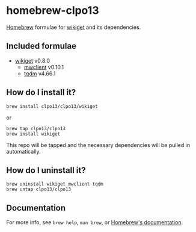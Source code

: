 # homebrew-clpo13

[Homebrew](https://brew.sh) formulae for [wikiget](https://github.com/clpo13/wikiget) and its dependencies.

## Included formulae

* [wikiget](https://github.com/clpo13/wikiget) v0.8.0
  * [mwclient](https://github.com/mwclient/mwclient) v0.10.1
  * [tqdm](https://tqdm.github.io/) v4.66.1

## How do I install it?

```shell
brew install clpo13/clpo13/wikiget
```

or

```shell
brew tap clpo13/clpo13
brew install wikiget
```

This repo will be tapped and the necessary dependencies will be pulled in automatically.

## How do I uninstall it?

```shell
brew uninstall wikiget mwclient tqdm
brew untap clpo13/clpo13
```

## Documentation

For more info, see `brew help`, `man brew`, or [Homebrew's documentation](https://docs.brew.sh).
